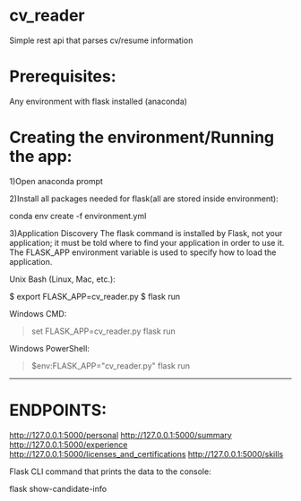 # cv_reader
Simple rest api that parses cv/resume information
# Prerequisites:
Any environment with flask installed (anaconda)

# Creating the environment/Running the app:

1)Open anaconda prompt

2)Install all packages needed for flask(all are stored inside environment):

conda env create -f environment.yml

3)Application Discovery
The flask command is installed by Flask, not your application; it must be told where to find your application in order to use it. The FLASK_APP environment variable is used to specify how to load the application.

Unix Bash (Linux, Mac, etc.):

$ export FLASK_APP=cv_reader.py
$ flask run

Windows CMD:

> set FLASK_APP=cv_reader.py
> flask run

Windows PowerShell:

> $env:FLASK_APP="cv_reader.py"
> flask run

---------------------------------

# ENDPOINTS:

http://127.0.0.1:5000/personal
http://127.0.0.1:5000/summary
http://127.0.0.1:5000/experience
http://127.0.0.1:5000/licenses_and_certifications
http://127.0.0.1:5000/skills

Flask CLI command that prints the data to the console:

flask show-candidate-info
